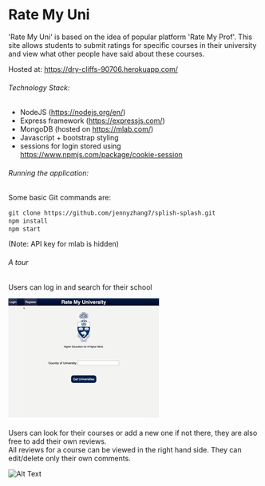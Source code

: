 # Rate My Uni 

'Rate My Uni' is based on the idea of popular platform 'Rate My Prof'. This site allows students to submit ratings for specific courses in their university and view what other people have said about these courses. 

Hosted at: https://dry-cliffs-90706.herokuapp.com/

###### Technology Stack: 
 - NodeJS (https://nodejs.org/en/)
 - Express framework (https://expressjs.com/)
 - MongoDB (hosted on https://mlab.com/)
 - Javascript + bootstrap styling
 - sessions for login stored using https://www.npmjs.com/package/cookie-session

###### Running the application: 
Some basic Git commands are:
```
git clone https://github.com/jennyzhang7/splish-splash.git
npm install
npm start
```
(Note: API key for mlab is hidden)

###### A tour
Users can log in and search for their school

 ![Alt Text](login.gif)  
 
Users can look for their courses or add a new one if not there, they are also free to add their own reviews.  
All reviews for a course can be viewed in the right hand side. 
They can edit/delete only their own comments.

 ![Alt Text](addcourse.gif)